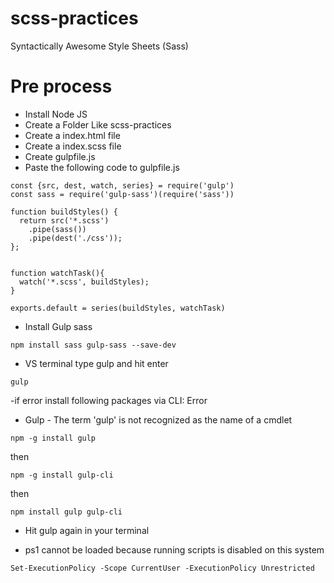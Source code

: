 # scss-practices
Syntactically Awesome Style Sheets (Sass)

# Pre process
- Install Node JS
- Create a Folder Like scss-practices
- Create a index.html file
- Create a index.scss file
- Create gulpfile.js
- Paste the following code to gulpfile.js
```
const {src, dest, watch, series} = require('gulp')
const sass = require('gulp-sass')(require('sass'))

function buildStyles() {
  return src('*.scss')
    .pipe(sass())
    .pipe(dest('./css'));
};


function watchTask(){
  watch('*.scss', buildStyles);
}

exports.default = series(buildStyles, watchTask)
```

- Install Gulp sass
```
npm install sass gulp-sass --save-dev
```

- VS terminal type gulp and hit enter
```
gulp
```
-if error install following packages via CLI: Error

* Gulp - The term 'gulp' is not recognized as the name of a cmdlet
```
npm -g install gulp
```
then
```
npm -g install gulp-cli
```
then
```
npm install gulp gulp-cli
```

- Hit gulp again in your terminal

* ps1 cannot be loaded because running scripts is disabled on this system
```
Set-ExecutionPolicy -Scope CurrentUser -ExecutionPolicy Unrestricted
```
